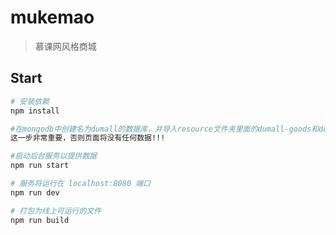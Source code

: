 # mukemao

> 慕课网风格商城

## Start

``` bash
# 安装依赖
npm install

#在mongodb中创建名为dumall的数据库，并导入resource文件夹里面的dumall-goods和dumall-users集合，分别命名为goods和users
这一步非常重要，否则页面将没有任何数据!!!

#启动后台服务以提供数据
npm run start

# 服务将运行在 localhost:8080 端口
npm run dev

# 打包为线上可运行的文件
npm run build

```